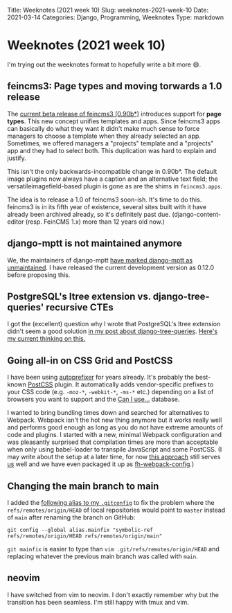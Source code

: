 Title: Weeknotes (2021 week 10)
Slug: weeknotes-2021-week-10
Date: 2021-03-14
Categories: Django, Programming, Weeknotes
Type: markdown

# Weeknotes (2021 week 10)

I'm trying out the weeknotes format to hopefully write a bit more 😄.

## feincms3: Page types and moving torwards a 1.0 release

The [current beta release of feincms3 (0.90b\*)](https://github.com/matthiask/feincms3/blob/main/CHANGELOG.rst) introduces support for **page types**. This new concept unifies templates and apps. Since feincms3 apps can basically do what they want it didn't make much sense to force managers to choose a template when they already selected an app. Sometimes, we offered managers a "projects" template and a "projects" app and they had to select both. This duplication was hard to explain and justify.

This isn't the only backwards-incompatible change in 0.90b\*. The default image plugins now always have a caption and an alternative text field; the versatileimagefield-based plugin is gone as are the shims in `feincms3.apps`.

The idea is to release a 1.0 of feincms3 soon-ish. It's time to do this. feincms3 is in its fifth year of existence, several sites built with it have already been archived already, so it's definitely past due. (django-content-editor (resp. FeinCMS 1.x) more than 12 years old now.)

## django-mptt is not maintained anymore

We, the maintainers of django-mptt [have marked django-mptt as unmaintained](https://github.com/django-mptt/django-mptt/pull/776). I have released the current development version as 0.12.0 before proposing this.

## PostgreSQL's ltree extension vs. django-tree-queries' recursive CTEs

I got the (excellent) question why I wrote that PostgreSQL's ltree extension didn't seem a good solution [in my post about django-tree-queries](https://406.ch/writing/django-tree-queries/). [Here's my current thinking on this.](https://github.com/matthiask/406-comments/issues/2#issuecomment-797981910)

## Going all-in on CSS Grid and PostCSS

I have been using [autoprefixer](https://github.com/postcss/autoprefixer) for years already. It's probably the best-known [PostCSS](https://postcss.org/) plugin. It automatically adds vendor-specific prefixes to your CSS code (e.g. `-moz-*`, `-webkit-*`, `-ms-*` etc.) depending on a list of browsers you want to support and the [Can I use...](https://caniuse.com/) database.

I wanted to bring bundling times down and searched for alternatives to Webpack. Webpack isn't the hot new thing anymore but it works really well and performs good enough as long as you do not have extreme amounts of code and plugins. I started with a new, minimal Webpack configuration and was pleasantly surprised that compilation times are more than acceptable when only using babel-loader to transpile JavaScript and some PostCSS. (I may write about the setup at a later time, for now [this approach](https://406.ch/writing/our-approach-to-configuring-django-webpack-and-manifeststaticfilesstorage/) still serves [us](https://feinheit.ch/) well and we have even packaged it up as [fh-webpack-config](https://github.com/feinheit/fh-webpack-config/).)

## Changing the main branch to main

I added the [following alias to my `.gitconfig`](https://github.com/matthiask/dotfiles/commit/3a2e3ff58de38aa8e03ca1d684504ebea02cdd6c) to fix the problem where the `refs/remotes/origin/HEAD` of local repositories would point to `master` instead of `main` after renaming the branch on GitHub:

    git config --global alias.mainfix "symbolic-ref refs/remotes/origin/HEAD refs/remotes/origin/main"

`git mainfix` is easier to type than `vim .git/refs/remotes/origin/HEAD` and replacing whatever the previous main branch was called with `main`.

## neovim

I have switched from vim to neovim. I don't exactly remember why but the transition has been seamless. I'm still happy with tmux and vim.
